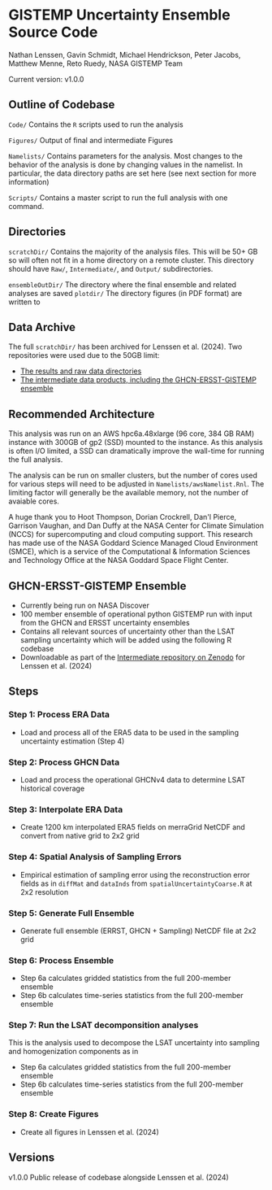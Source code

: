 # GISTEMP Uncertainty Ensemble Source Code
Nathan Lenssen, Gavin Schmidt, Michael Hendrickson, Peter Jacobs, Matthew Menne, Reto Ruedy, NASA GISTEMP Team

Current version: v1.0.0

## Outline of Codebase

`Code/` Contains the `R` scripts used to run the analysis

`Figures/` Output of final and intermediate Figures

`Namelists/` Contains parameters for the analysis. Most changes to the behavior of the analysis is done by changing values in the namelist. In particular, the data directory paths are set here (see next section for more information)

`Scripts/` Contains a master script to run the full analysis with one command.

## Directories

`scratchDir/` Contains the majority of the analysis files. This will be 50+ GB so will often not fit in a home directory on a remote cluster. This directory should have `Raw/`, `Intermediate/`, and `Output/` subdirectories.

`ensembleOutDir/` The directory where the final ensemble and related analyses are saved
`plotdir/` The directory figures (in PDF format) are written to

## Data Archive
The full `scratchDir/` has been archived for Lenssen et al. (2024). Two repositories were used due to the 50GB limit:
* [The results and raw data directories](https://zenodo.org/doi/10.5281/zenodo.13343335)
* [The intermediate data products, including the GHCN-ERSST-GISTEMP ensemble](https://zenodo.org/doi/10.5281/zenodo.13344579)

## Recommended Architecture

This analysis was run on an AWS hpc6a.48xlarge (96 core, 384 GB RAM) instance with 300GB of gp2 (SSD) mounted to the instance. As this analysis is often I/O limited, a SSD can dramatically improve the wall-time for running the full analysis. 

The analysis can be run on smaller clusters, but the number of cores used for various steps will need to be adjusted in `Namelists/awsNamelist.Rnl`. The limiting factor will generally be the available memory, not the number of avaiable cores.

A huge thank you to Hoot Thompson, Dorian Crockrell, Dan'l Pierce, Garrison Vaughan, and Dan Duffy at the NASA Center for Climate Simulation (NCCS) for supercomputing and cloud computing support. This research has made use of the NASA Goddard Science Managed Cloud Environment (SMCE), which is a service of the Computational & Information Sciences and Technology Office at the NASA Goddard Space Flight Center.

## GHCN-ERSST-GISTEMP Ensemble
* Currently being run on NASA Discover
* 100 member ensemble of operational python GISTEMP run with input from the GHCN and ERSST uncertainty ensembles
* Contains all relevant sources of uncertainty other than the LSAT sampling uncertainty which will be added using the following R codebase
* Downloadable as part of the [Intermediate repository on Zenodo](https://doi.org/10.5281/zenodo.13344579) for Lenssen et al. (2024)

## Steps

### Step 1: Process ERA Data

* Load and process all of the ERA5 data to be used in the sampling uncertainty estimation (Step 4)

### Step 2: Process GHCN Data

* Load and process the operational GHCNv4 data to determine LSAT historical coverage

### Step 3: Interpolate ERA Data

* Create 1200 km interpolated ERA5 fields on merraGrid NetCDF and convert from native grid to 2x2 grid

### Step 4: Spatial Analysis of Sampling Errors

*  Empirical estimation of sampling error using the reconstruction error fields as in `diffMat` and `dataInds` from `spatialUncertaintyCoarse.R` at 2x2 resolution

### Step 5: Generate Full Ensemble

* Generate full ensemble (ERRST, GHCN + Sampling) NetCDF file at 2x2 grid

### Step 6: Process Ensemble

* Step 6a calculates gridded statistics from the full 200-member ensemble
* Step 6b calculates time-series statistics from the full 200-member ensemble

### Step 7: Run the LSAT decomponsition analyses

This is the analysis used to decompose the LSAT uncertainty into sampling and homogenization components as in 

* Step 6a calculates gridded statistics from the full 200-member ensemble
* Step 6b calculates time-series statistics from the full 200-member ensemble

### Step 8: Create Figures

* Create all figures in Lenssen et al. (2024)

## Versions

v1.0.0 Public release of codebase alongside Lenssen et al. (2024)
